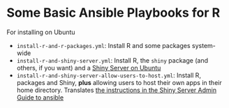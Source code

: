 # Some Basic Ansible Playbooks for R



For installing on Ubuntu

- `install-r-and-r-packages.yml`: Install R and some packages system-wide
- `install-r-and-shiny-server.yml`: Install R, the ``shiny`` package (and others, if you want) and a [Shiny Server on Ubuntu](https://docs.rstudio.com/shiny-server/)
- ``install-r-and-shiny-server-allow-users-to-host.yml``: Install R, packages and Shiny, **plus** allowing users to host their own apps in their home directory. Translates [the instructions in the Shiny Server Admin Guide to ansible](https://docs.rstudio.com/shiny-server/#let-users-manage-their-own-applications)
